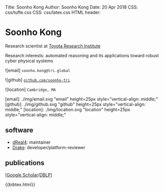Title:   Soonho Kong
Author:  Soonho Kong
Date:    20 Apr 2018
CSS: css/tufte.css
CSS: css/latex.css
HTML header:    <link rel="stylesheet" href="https://cdn.jsdelivr.net/npm/katex@0.9.0/dist/katex.min.css" integrity="sha384-TEMocfGvRuD1rIAacqrknm5BQZ7W7uWitoih+jMNFXQIbNl16bO8OZmylH/Vi/Ei" crossorigin="anonymous">
                <script src="https://cdn.jsdelivr.net/npm/katex@0.9.0/dist/katex.min.js" integrity="sha384-jmxIlussZWB7qCuB+PgKG1uLjjxbVVIayPJwi6cG6Zb4YKq0JIw+OMnkkEC7kYCq" crossorigin="anonymous"></script>
                <script src="https://cdnjs.cloudflare.com/ajax/libs/KaTeX/0.9.0/contrib/auto-render.min.js" integrity="sha384-IiI65aU9ZYub2MY9zhtKd1H2ps7xxf+eb2YFG9lX6uRqpXCvBTOidPRCXCrQ++Uc" crossorigin="anonymous"></script>


Soonho Kong
===========

Research scientist at [Toyota Research Institute][TRI]

Research interests: automated reasoning and its applications toward robust cyber physical systems

![email] `soonho.kong@tri.global`

![github] [`github.com/soonho-tri`](https://github.com/soonho-tri)

![location] `Cambridge, MA`

[TRI]: https://www.tri.global
[email]: ./img/email.svg "email" height=25px style="vertical-align: middle;"
[github]: ./img/github.svg "github" height=25px style="vertical-align: middle;"
[location]: ./img/location.svg "location" height=25px style="vertical-align: middle;"


software
--------

 - [dReal4][dreal4]: maintainer
 - [Drake][drake]: developer/platform-reviewer
 
[dreal4]: https://github.com/dreal/dreal4
[drake]: https://drake.mit.edu

publications
------------

[[Google Scholar][google-scholar]/[DBLP][dblp]]

[google-scholar]: https://scholar.google.com/citations?user=GLFFduAAAAAJ
[dblp]: https://dblp.uni-trier.de/pers/hd/k/Kong:Soonho

<!-- <div class="epigraph"> -->
<!-- <blockquote>  -->
<!-- </blockquote> -->
<!-- </div> -->
<!-- Generated by bibtex2html from bibtex.bib -->
{{bibtex.html}}


<!-- Render Math in the body -->
<script>renderMathInElement(document.body);</script>
